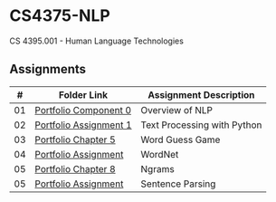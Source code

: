 # CS4375-NLP

CS 4395.001 - Human Language Technologies

##  Assignments

|   #   | Folder Link | Assignment Description |
| :---: | ----------- | ---------------------- |
|  01   |  <a href="https://github.com/linusfackler/CS4395-NLP/tree/main/Overview%20of%20NLP">Portfolio Component 0</a>   |  Overview of NLP    |
|  02   |  <a href="https://github.com/linusfackler/CS4395-NLP/tree/main/Text%20Processing%20with%20Python">Portfolio Assignment 1</a>   |  Text Processing with Python    |
|  03   |  <a href="https://github.com/linusfackler/CS4395-NLP/tree/main/Word%20Guess%20Game">Portfolio Chapter 5</a>   |  Word Guess Game    |
|  04   |  <a href="https://github.com/linusfackler/CS4395-NLP/tree/main/WordNet">Portfolio Assignment</a>   |  WordNet    |
|  05   |  <a href="https://github.com/linusfackler/CS4395-NLP/tree/main/Ngrams">Portfolio Chapter 8</a>   |  Ngrams    |
|  05   |  <a href="https://github.com/linusfackler/CS4395-NLP/tree/main/Sentence%20Parsing">Portfolio Assignment</a>   |  Sentence Parsing    |